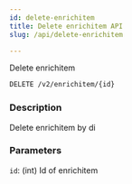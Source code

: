 ```yaml
---
id: delete-enrichitem
title: Delete enrichitem API
slug: /api/delete-enrichitem

---
```


Delete enrichitem

```bash
DELETE /v2/enrichitem/{id}
```

### Description

Delete enrichitem by di

### Parameters

`id`: (int) Id of enrichitem
